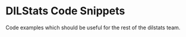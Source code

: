DILStats Code Snippets
========

Code examples which should be useful for the rest of the dilstats team.
